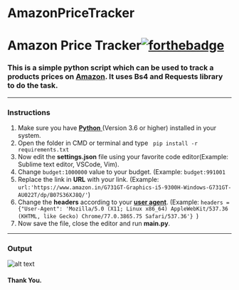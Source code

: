 # AmazonPriceTracker
# Amazon Price Tracker[![forthebadge](https://forthebadge.com/images/badges/made-with-python.svg)](https://forthebadge.com)
### This is a simple python script which can be used to track a products prices on [**Amazon**]([https://www.amazon.com](https://www.amazon.com/)). It uses Bs4 and Requests library to do the task. 
---
### Instructions
 1. Make sure you have [**Python** ](https://www.python.org/)(Version 3.6 or higher) installed in your system.
 2. Open the folder in CMD or terminal and type ``` pip install -r requirements.txt```
 3. Now edit the **settings.json** file using your favorite code editor(Example: Sublime text editor, VSCode, Vim).
 4. Change ```budget:1000000```  value to your budget. (Example: ```budget:991001```
 5. Replace the link in **URL** with your link. (Example: ```url:'https://www.amazon.in/G731GT-Graphics-i5-9300H-Windows-G731GT-AU022T/dp/B07S36XJ8Q/'```)
 6. Change the **headers** according to your [**user agent**](https://www.google.com/search?q=my+user+agent&oq=my+user&aqs=chrome.1.69i57j0l5.2294j1j7&sourceid=chrome&ie=UTF-8). (Example: ```headers = {"User-Agent": 'Mozilla/5.0 (X11; Linux x86_64) AppleWebKit/537.36 (KHTML, like Gecko) Chrome/77.0.3865.75 Safari/537.36'} ```)
 7. Now save the file, close the editor and run **main.py**.
---
### Output
![alt text](https://github.com/[tanisha-droid]/[AmazonPriceTracker]/blob/[main]/output.png?raw=true)
#### Thank You.
